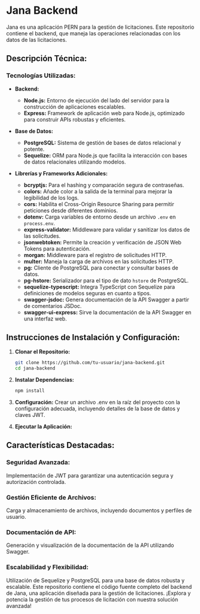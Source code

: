 # Jana Backend

Jana es una aplicación PERN para la gestión de licitaciones. Este repositorio contiene el backend, que maneja las operaciones relacionadas con los datos de las licitaciones.

## Descripción Técnica:

### Tecnologías Utilizadas:

- **Backend:**
  - **Node.js:** Entorno de ejecución del lado del servidor para la construcción de aplicaciones escalables.
  - **Express:** Framework de aplicación web para Node.js, optimizado para construir APIs robustas y eficientes.

- **Base de Datos:**
  - **PostgreSQL:** Sistema de gestión de bases de datos relacional y potente.
  - **Sequelize:** ORM para Node.js que facilita la interacción con bases de datos relacionales utilizando modelos.

- **Librerías y Frameworks Adicionales:**
  - **bcryptjs:** Para el hashing y comparación segura de contraseñas.
  - **colors:** Añade color a la salida de la terminal para mejorar la legibilidad de los logs.
  - **cors:** Habilita el Cross-Origin Resource Sharing para permitir peticiones desde diferentes dominios.
  - **dotenv:** Carga variables de entorno desde un archivo `.env` en `process.env`.
  - **express-validator:** Middleware para validar y sanitizar los datos de las solicitudes.
  - **jsonwebtoken:** Permite la creación y verificación de JSON Web Tokens para autenticación.
  - **morgan:** Middleware para el registro de solicitudes HTTP.
  - **multer:** Maneja la carga de archivos en las solicitudes HTTP.
  - **pg:** Cliente de PostgreSQL para conectar y consultar bases de datos.
  - **pg-hstore:** Serializador para el tipo de dato `hstore` de PostgreSQL.
  - **sequelize-typescript:** Integra TypeScript con Sequelize para definiciones de modelos seguras en cuanto a tipos.
  - **swagger-jsdoc:** Genera documentación de la API Swagger a partir de comentarios JSDoc.
  - **swagger-ui-express:** Sirve la documentación de la API Swagger en una interfaz web.

## Instrucciones de Instalación y Configuración:

1. **Clonar el Repositorio:**
   ```bash
   git clone https://github.com/tu-usuario/jana-backend.git
   cd jana-backend
   ```
2. **Instalar Dependencias:**
   ```bash
   npm install
   ```
3. **Configuración:**
Crear un archivo .env en la raíz del proyecto con la configuración adecuada, incluyendo detalles de la base de datos y claves JWT.

4. **Ejecutar la Aplicación:**

## Características Destacadas:

### Seguridad Avanzada:
Implementación de JWT para garantizar una autenticación segura y autorización controlada.

### Gestión Eficiente de Archivos:
Carga y almacenamiento de archivos, incluyendo documentos y perfiles de usuario.

### Documentación de API:
Generación y visualización de la documentación de la API utilizando Swagger.

### Escalabilidad y Flexibilidad:
Utilización de Sequelize y PostgreSQL para una base de datos robusta y escalable.
Este repositorio contiene el código fuente completo del backend de Jana, una aplicación diseñada para la gestión de licitaciones. ¡Explora y potencia la gestión de tus procesos de licitación con nuestra solución avanzada!
